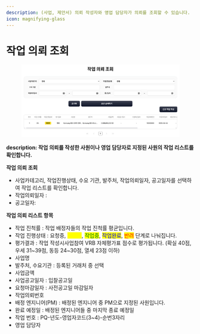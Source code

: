 ```yaml
---
description: (사업, 제안서) 의뢰 작성자와 영업 담당자가 의뢰를 조회할 수 있습니다.
icon: magnifying-glass
---
```


# 작업 의뢰 조회

<figure><img src="../.gitbook/assets/image (2).png" alt=""><figcaption></figcaption></figure>

**description: 작업 의뢰를 작성한 사원이나 영업 담당자로 지정된 사원의 작업 리스트를 확인합니다.**



**작업 의뢰 조회**

* 사업카테고리, 작업진행상태, 수요 기관, 발주처, 작업의뢰일자, 공고일자를 선택하여  작업 리스트를 확인합니다.
* 작업의뢰일자 :&#x20;
* 공고일자:&#x20;



**작업  의뢰 리스트 항목**

* 작업 진척률 : 작업 배정자들의 작업 진척률 평균입니다.
* 작업 진행상태 : 요청중, <mark style="color:yellow;">배정중</mark>, <mark style="color:green;">작업중</mark>, <mark style="color:blue;">작업완료</mark>, <mark style="color:red;">반려</mark> 단계로 나눠집니다.
* 평가결과 : 작업 작성시사업참여 VRB 자체평가표 점수로  평가됩니다. (확실 40점, 우세 31\~39점, 동등 24\~30점, 열세 23점 이하)
* 사업명&#x20;
* 발주처, 수요기관 : 등록된 거래처 중 선택
* 사업금액
* 사업공고일자 : 입찰공고일
* 요청마감일자 : 사전공고일 마감일자
* 작업의뢰번호
* 배정 엔지니어(PM) : 배정된 엔지니어 중 PM으로 지정된 사원입니다.
* 완료 예정일 : 배정된 엔지니어들 중 마지막 종료 예정일
* 작업 번호 : PQ-년도-영업자코드(3\~4)-순번3자리
* 영업 담당자

